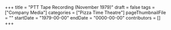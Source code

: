 +++
title = "PTT Tape Recording (November 1979)"
draft = false
tags = ["Company Media"]
categories = ["Pizza Time Theatre"]
pageThumbnailFile = ""
startDate = "1979-00-00"
endDate = "0000-00-00"
contributors = []
+++

